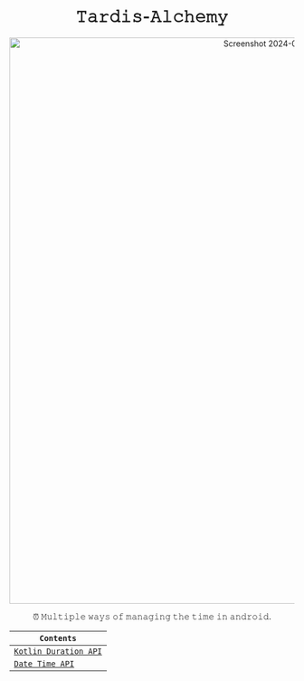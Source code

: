 <h1 align="center">𝚃𝚊𝚛𝚍𝚒𝚜-𝙰𝚕𝚌𝚑𝚎𝚖𝚢</h1>

<div align="center">

<img width="999" alt="Screenshot 2024-07-25 at 10 22 31 PM" src="https://github.com/user-attachments/assets/230d2a14-e67a-480a-beb7-1c5ad4d99cd0">

</div>

<div align="center">

⏰ 𝙼𝚞𝚕𝚝𝚒𝚙𝚕𝚎 𝚠𝚊𝚢𝚜 𝚘𝚏 𝚖𝚊𝚗𝚊𝚐𝚒𝚗𝚐 𝚝𝚑𝚎 𝚝𝚒𝚖𝚎 𝚒𝚗 𝚊𝚗𝚍𝚛𝚘𝚒𝚍.

</div>

<div align="center">

| `Contents` |
| ---------- |
| [`Kotlin Duration API`](https://github.com/devrath/Tardis-Alchemy/wiki/Kotlin-Duration-API) |
| [`Date Time API`](https://github.com/devrath/Tardis-Alchemy/wiki/Date-Time-API) |

</div>
